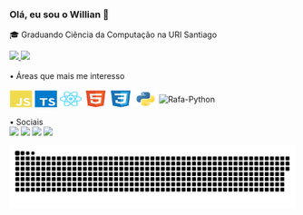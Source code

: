 ### Olá, eu sou o Willian  👋
 🎓 Graduando Ciência da Computação na URI Santiago


<div>
  <a href="https://github.com/williannasc"/>
  <img height="180em" src="https://github-readme-stats.vercel.app/api?username=williannasc&show_icons=true&theme=gotham&include_all_commits=true&count_private=true"/>
  <img height="180em" src="https://github-readme-stats.vercel.app/api/top-langs/?username=williannasc&layout=compact&langs_count=7&theme=gotham"/></a>
</div>
<br>
  • Áreas que mais me interesso
<div style="display: 'inline_block' align-items: 'center'"><br>
  <img align="center" alt="Rafa-Js" height="30" width="40" src="https://raw.githubusercontent.com/devicons/devicon/master/icons/javascript/javascript-plain.svg">
  <img align="center" alt="Rafa-Ts" height="30" width="40" src="https://raw.githubusercontent.com/devicons/devicon/master/icons/typescript/typescript-plain.svg">
  <img align="center" alt="Rafa-React" height="30" width="40" src="https://raw.githubusercontent.com/devicons/devicon/master/icons/react/react-original.svg">
  <img align="center" alt="Rafa-HTML" height="30" width="40" src="https://raw.githubusercontent.com/devicons/devicon/master/icons/html5/html5-original.svg">
  <img align="center" alt="Rafa-CSS" height="30" width="40" src="https://raw.githubusercontent.com/devicons/devicon/master/icons/css3/css3-original.svg">
  <img align="center" alt="Rafa-Python" height="30" width="40" src="https://raw.githubusercontent.com/devicons/devicon/master/icons/python/python-original.svg">
 <img align="center" alt="Rafa-Python" height="30" width="40" src="https://cdn.jsdelivr.net/gh/devicons/devicon/icons/java/java-original-wordmark.svg">

          
</div>

<br>
• Sociais
<br>

<div>
 <a href="https://discord.gg/HavaG52" target="_blank"><img src="https://img.shields.io/badge/Discord-7289DA?style=for-the-badge&logo=discord&logoColor=white" target="_blank"></a> 
  <a href = "mailto:willian@williannasc.dev.br"><img src="https://img.shields.io/badge/Gmail-D14836?style=for-the-badge&logo=gmail&logoColor=white" target="_blank"></a>
  <a href="https://www.linkedin.com/in/willian-nascimento-65752b140/" target="_blank"><img src="https://img.shields.io/badge/-LinkedIn-%230077B5?style=for-the-badge&logo=linkedin&logoColor=white" target="_blank"></a>   
  <a href="https://williannasc.dev.br" target="_blank"><img src="https://img.shields.io/website-up-down-green-red/http/monip.org.svg" target="_blank"></a>
  
  
</div>

![Snake animation](https://github.com/williannasc/williannasc/blob/output/github-contribution-grid-snake.svg)
  
